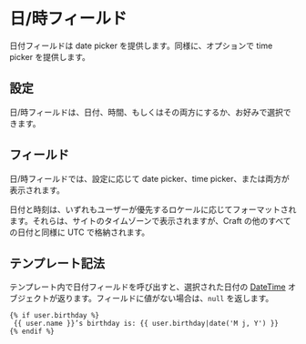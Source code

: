 日/時フィールド
================

日付フィールドは date picker を提供します。同様に、オプションで time picker を提供します。

## 設定

日/時フィールドは、日付、時間、もしくはその両方にするか、お好みで選択できます。

## フィールド

日/時フィールドでは、設定に応じて date picker、time picker、または両方が表示されます。

日付と時刻は、いずれもユーザーが優先するロケールに応じてフォーマットされます。それらは、サイトのタイムゾーンで表示されますが、Craft の他のすべての日付と同様に UTC で格納されます。

## テンプレート記法

テンプレート内で日付フィールドを呼び出すと、選択された日付の [DateTime](http://php.net/manual/en/class.datetime.php) オブジェクトが返ります。フィールドに値がない場合は、`null` を返します。

```twig
{% if user.birthday %}
 {{ user.name }}’s birthday is: {{ user.birthday|date('M j, Y') }}
{% endif %}
```

